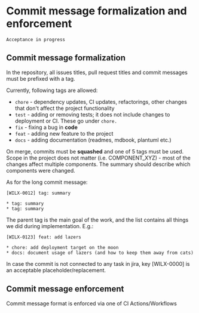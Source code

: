 # Commit message formalization and enforcement

````text
Acceptance in progress
````

## Commit message formalization

In the repository, all issues titles, pull request titles and commit messages
must be prefixed with a tag.

Currently, following tags are allowed:

* `chore` - dependency updates, CI updates, refactorings, other changes that
  don't affect the project functionality
* `test` - adding or removing tests; it does not include changes to deployment
  or CI. These go under `chore.`
* `fix` - fixing a bug in **code**
* `feat` - adding new feature to the project
* `docs` - adding documentation (readmes, mdbook, plantuml etc.)

On merge, commits must be **squashed** and one of 5 tags must be used. Scope in
the project does not matter (i.e. COMPONENT_XYZ) - most of the changes affect
multiple components. The summary should describe which components were changed.

As for the long commit message:

```text
[WILX-0012] tag: summary

* tag: summary
* tag: summary
```

The parent tag is the main goal of the work, and the list contains all things
we did during implementation. E.g.:

```text
[WILX-0123] feat: add lazers

* chore: add deployment target on the moon
* docs: document usage of lazers (and how to keep them away from cats)
```

In case the commit is not connected to any task in jira, key [WILX-0000] is
an acceptable placeholder/replacement.

## Commit message enforcement

Commit message format is enforced via one of CI Actions/Workflows

